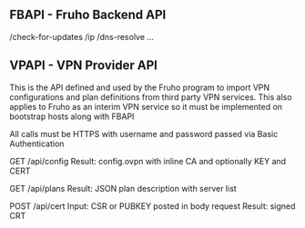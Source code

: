 
## FBAPI - Fruho Backend API

/check-for-updates
/ip
/dns-resolve
...


## VPAPI - VPN Provider API

This is the API defined and used by the Fruho program to import VPN configurations and plan definitions from third party VPN services. This also applies to Fruho as an interim VPN service so it must be implemented on bootstrap hosts along with FBAPI

All calls must be HTTPS with username and password passed via Basic Authentication

GET /api/config
Result: config.ovpn with inline CA and optionally KEY and CERT

GET /api/plans
Result: JSON plan description with server list

POST /api/cert
Input: CSR or PUBKEY posted in body request
Result: signed CRT
